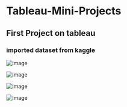 # Tableau-Mini-Projects
## First Project on tableau
### imported dataset from kaggle
![image](https://github.com/user-attachments/assets/3aeb405c-8001-49b4-97c5-7cb750fe9c9f)

![image](https://github.com/user-attachments/assets/2b65dffe-dfd7-4d53-83dd-821b125e7150)

![image](https://github.com/user-attachments/assets/4cab9aed-6f06-4345-a9be-1f74affdd245)

![image](https://github.com/user-attachments/assets/a9317f8a-12e0-424c-8fc8-eef15941cd68)
